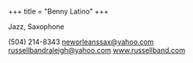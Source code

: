 +++
title = "Benny Latino"
+++

Jazz, Saxophone

<!--more-->

(504) 214-8343
neworleanssax@yahoo.com
russellbandraleigh@yahoo.com
www.russellband.com
